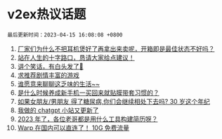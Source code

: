 # v2ex热议话题

`最后更新时间：2023-04-15 16:08:08 +0800`

1. [厂家们为什么不把耳机煲好了再拿出来卖呢，开箱即是最佳状态不好吗？](https://www.v2ex.com/t/932605)
1. [站在人生的十字路口，恳请大家给点建议！](https://www.v2ex.com/t/932709)
1. [讲个笑话，有白头发了🥵](https://www.v2ex.com/t/932623)
1. [求推荐剧情丰富的游戏](https://www.v2ex.com/t/932678)
1. [谁愿意来聊聊这乏味的生活~~](https://www.v2ex.com/t/932563)
1. [是什么时候养成新手机一买回来就贴膜带套习惯的？](https://www.v2ex.com/t/932721)
1. [如果女朋友/男朋友 得了糖尿病,你们会继续相处下去吗?
30 岁这个年纪](https://www.v2ex.com/t/932584)
1. [我做的 chatgpt 小站又更新了](https://www.v2ex.com/t/932685)
1. [2023 年了，各位老哥都是用什么工具构建简历呀？](https://www.v2ex.com/t/932654)
1. [Warp 在国内可以直连了！ 10G 免费流量](https://www.v2ex.com/t/932585)

